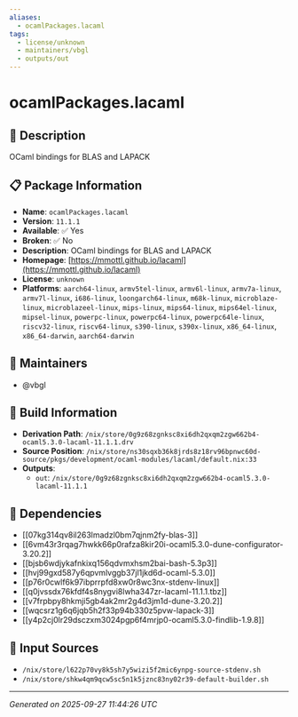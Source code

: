 ```yaml
---
aliases:
  - ocamlPackages.lacaml
tags:
  - license/unknown
  - maintainers/vbgl
  - outputs/out
---
```


# ocamlPackages.lacaml

## 📝 Description

OCaml bindings for BLAS and LAPACK

## 📋 Package Information

- **Name**: `ocamlPackages.lacaml`
- **Version**: `11.1.1`
- **Available**: ✅ Yes
- **Broken**: ✅ No
- **Description**: OCaml bindings for BLAS and LAPACK
- **Homepage**: [https://mmottl.github.io/lacaml](https://mmottl.github.io/lacaml)
- **License**: `unknown`
- **Platforms**: `aarch64-linux`, `armv5tel-linux`, `armv6l-linux`, `armv7a-linux`, `armv7l-linux`, `i686-linux`, `loongarch64-linux`, `m68k-linux`, `microblaze-linux`, `microblazeel-linux`, `mips-linux`, `mips64-linux`, `mips64el-linux`, `mipsel-linux`, `powerpc-linux`, `powerpc64-linux`, `powerpc64le-linux`, `riscv32-linux`, `riscv64-linux`, `s390-linux`, `s390x-linux`, `x86_64-linux`, `x86_64-darwin`, `aarch64-darwin`
## 👥 Maintainers

- @vbgl


## 🔧 Build Information

- **Derivation Path**: `/nix/store/0g9z68zgnksc8xi6dh2qxqm2zgw662b4-ocaml5.3.0-lacaml-11.1.1.drv`
- **Source Position**: `/nix/store/ns30sqxb36k8jrds8z18rv96bpnwc60d-source/pkgs/development/ocaml-modules/lacaml/default.nix:33`
- **Outputs**:
  - `out`:  `/nix/store/0g9z68zgnksc8xi6dh2qxqm2zgw662b4-ocaml5.3.0-lacaml-11.1.1`

## 🔗 Dependencies

- [[07kg314qv8il263lmadzl0bm7qjnm2fy-blas-3]]
- [[6vm43r3rqag7hwkk66p0rafza8kir20i-ocaml5.3.0-dune-configurator-3.20.2]]
- [[bjsb6wdjykafnkixq156qdvmxhsm2bai-bash-5.3p3]]
- [[hvj99gxd587y6qpvmlvggb37jl1jkd6d-ocaml-5.3.0]]
- [[p76r0cwlf6k97ibprrpfd8xw0r8wc3nx-stdenv-linux]]
- [[q0jvssdx76kfdf4s8nygvi8lwha347zr-lacaml-11.1.1.tbz]]
- [[v7frpbpy8hkmji5gb4ak2mr2g4d3jm1d-dune-3.20.2]]
- [[wqcsrz1g6q6jqb5h2f33p94b330z5pvw-lapack-3]]
- [[y4p2cj0lr29dsczxm3024pgp6f4mrjp0-ocaml5.3.0-findlib-1.9.8]]

## 📁 Input Sources

- `/nix/store/l622p70vy8k5sh7y5wizi5f2mic6ynpg-source-stdenv.sh`
- `/nix/store/shkw4qm9qcw5sc5n1k5jznc83ny02r39-default-builder.sh`

---
*Generated on 2025-09-27 11:44:26 UTC*
